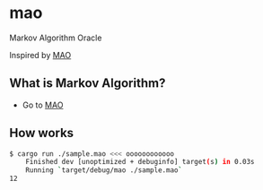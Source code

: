 # mao

Markov Algorithm Oracle

Inspired by [MAO](https://mao.snuke.org/)

## What is Markov Algorithm?

- Go to [MAO](https://mao.snuke.org/)

## How works

```bash
$ cargo run ./sample.mao <<< oooooooooooo
    Finished dev [unoptimized + debuginfo] target(s) in 0.03s
    Running `target/debug/mao ./sample.mao`
12
```
